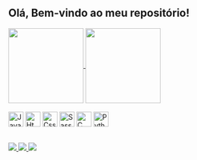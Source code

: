 ## Olá, Bem-vindo ao meu repositório! 

<div>
  <a href="https://github.com/MGT-21/github-readme-stats">
    <img height=150 align="center" src="https://github-readme-stats.vercel.app/api?username=MGT-21&show_icons=true&theme=radical" />
  </a>
  <a href="https://github.com/MGT-21/convoychat">
    <img height=150 align="center" src="https://github-readme-stats.vercel.app/api/top-langs?username=MGT-21&layout=compact&langs_count=8&card_width=320&show_icons=true&theme=radical" />
  </a>
</div>

<div style="display: inline_block"><br>
  <img height="30" alt="JavaScript" src="https://cdn.jsdelivr.net/gh/devicons/devicon@latest/icons/javascript/javascript-original.svg" /> 
  <img height="30" alt="Html" src="https://cdn.jsdelivr.net/gh/devicons/devicon@latest/icons/html5/html5-original.svg" />
  <img height="30" alt="Css" src="https://cdn.jsdelivr.net/gh/devicons/devicon@latest/icons/css3/css3-original.svg" />
  <img height="30" alt="Sass" src="https://cdn.jsdelivr.net/gh/devicons/devicon@latest/icons/sass/sass-original.svg" />
  <img height="30" alt="C" src="https://cdn.jsdelivr.net/gh/devicons/devicon@latest/icons/c/c-original.svg" />
  <img height="30" alt="Python" src="https://cdn.jsdelivr.net/gh/devicons/devicon@latest/icons/python/python-original.svg" />
</div>

##

<div>
  <a href="mailto:mgt21inv@gmail.com"><img src="https://img.shields.io/badge/Gmail-D14836?style=for-the-badge&logo=gmail&logoColor=white">
  <a href="https://www.linkedin.com/in/marcelloaugustosv"><img src="https://img.shields.io/badge/LinkedIn-0077B5?style=for-the-badge&logo=linkedin&logoColor=white">
  <a href="https://www.instagram.com/_mgt21/"><img src="https://img.shields.io/badge/Instagram-E4405F?style=for-the-badge&logo=instagram&logoColor=white">  
</div>
